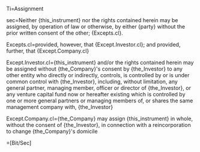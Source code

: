 Ti=Assignment

sec=Neither {this_instrument} nor the rights contained herein may be assigned, by operation of law or otherwise, by either {party} without the prior written consent of the other; {Excepts.cl}.

Excepts.cl=provided, however, that {Except.Investor.cl}; and provided, further, that {Except.Company.cl}

Except.Investor.cl={this_instrument} and/or the rights contained herein may be assigned without {the_Company}'s consent by {the_Investor} to any other entity who directly or indirectly, controls, is controlled by or is under common control with {the_Investor}, including, without limitation, any general partner, managing member, officer or director of {the_Investor}, or any venture capital fund now or hereafter existing which is controlled by one or more general partners or managing members of, or shares the same management company with, {the_Investor}

Except.Company.cl={the_Company} may assign {this_instrument} in whole, without the consent of {the_Investor}, in connection with a reincorporation to change {the_Company}'s domicile

=[Bit/Sec]
